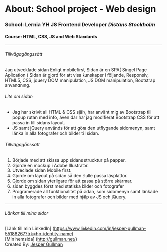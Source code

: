 # About: School project - Web design

### School: Lernia YH JS Frontend Developer *Distans Stockholm*
#### Course: HTML, CSS, JS and Web Standards
***
###### Tillvägagångssätt
Jag utvecklade sidan Enligt mobilefirst, Sidan är en SPA( Singel Page Aplication )
Sidan är gjord för att visa kunskaper i följande, Responsiv, HTML5, CSS, jquery DOM manipulation,
JS DOM manipulation, Bootstrap användning.

###### Lite om sidan
* Jag har skrivit all HTML & CSS själv, har använt mig av Bootstrap till popup rutan med info, även där har jag modifierat Bootstrap CSS för att passa in till sidans layout.
* JS samt jQuery används för att göra den utflygande sidomenyn, samt länka in alla fotografer och bilder till sidan.

###### Tillvägagånssätt
1. Började med att skissa upp sidans strucktur på papper.
2. Gjorde en mockup i Adobe Illustrator.
3. Utveclade sidan Mobile first.
4. Gjorde om layout på sidan så den slulle passa läsplattor.
5. Gjorde om sidan yterligare för att passa på större skärmar.
6. sidan byggdes först med statiska bilder och fotografer
7. Programerade all funktionalitet på sidan, som sidomenyn samt länkade in alla fotografer och bilder med hjälp av JS och jQuery.

***

###### Länkar till mina sidor

[Länk till min LinkedIn] (https://www.linkedin.com/in/jesper-gullman-55188267?trk=hp-identity-name) <br>
[Min hemsida] (http://gullman.net/) <br>
Created By: [Jesper Gullman](https://github.com/MrGullman)

